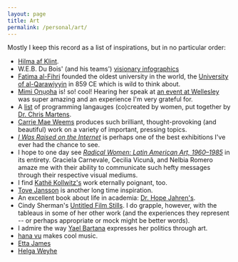 ```yaml
---
layout: page
title: Art
permalink: /personal/art/
---
```


Mostly I keep this record as a list of inspirations, but in no particular order:

* [Hilma af Klint](https://www.theguardian.com/artanddesign/2016/feb/21/hilma-af-klint-occult-spiritualism-abstract-serpentine-gallery).
* W.E.B. Du Bois' (and his teams') [visionary infographics](https://www.smithsonianmag.com/history/first-time-together-and-color-book-displays-web-du-bois-visionary-infographics-180970826/)
* [Fatima al-Fihri](https://en.wikipedia.org/wiki/Fatima_al-Fihri) founded the oldest university in the world, the [University of al-Qarawiyyin](https://en.wikipedia.org/wiki/University_of_al-Qarawiyyin) in 859 CE which is wild to think about. 
* [Mimi Ọnụọha](http://mimionuoha.com/) is! so! cool! Hearing her speak at [an event at Wellesley](https://www.wellesley.edu/events/node/165126) was super amazing and an experience I'm very grateful for.
* A [list](https://docs.google.com/spreadsheets/d/1b4cDkUNv59Sx2YreUmtkWTHjf9dgUh66aYrOeg7YoUA/edit#gid=0) of programming langauges (co)created by women, put together by [Dr. Chris Martens](https://www.csc.ncsu.edu/people/crmarten).
* [Carrie Mae Weems](http://carriemaeweems.net/work.html) produces such brilliant, thought-provoking (and beautiful) work on a variety of important, pressing topics.
* [_I Was Raised on the Internet_](https://mcachicago.org/Exhibitions/2018/I-Was-Raised-On-The-Internet) is perhaps one of the best exhibitions I've ever had the chance to see. 
* I hope to one day see _[Radical Women: Latin American Art, 1960–1985](https://www.artsy.net/show/hammer-museum-radical-women-latin-american-art-1960-1985)_ in its entirety. Graciela Carnevale, Cecilia Vicunã, and Nelbia Romero amaze me with their ability to communicate such hefty messages through their respective visual mediums.
* I find [Kathë Kollwitz's](https://en.wikipedia.org/wiki/K%C3%A4the_Kollwitz) work eternally poignant, too. 
* [Tove Jansson](https://en.wikipedia.org/wiki/Tove_Jansson) is another long time inspiration. 
* An excellent book about life in academia: [Dr. Hope Jahren's](https://en.wikipedia.org/wiki/Lab_Girl).
* Cindy Sherman's [Untitled Film Stills](https://artlead.net/content/journal/modern-classics-cindy-sherman-untitled-film-stills/). I do grapple, however, with the tableaus in some of her other work (and the experiences they represent -- or perhaps appropriate or mock might be better words).
* I admire the way [Yael Bartana](http://yaelbartana.com/biography) expresses her politics through art.
* [hana vu](https://hanavu.bandcamp.com/) makes cool music.
* [Etta James](https://en.wikipedia.org/wiki/Etta_James)
* [Helga Weyhe](https://www.nytimes.com/2021/01/14/world/europe/helga-weyhe-dead.html)
